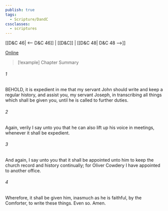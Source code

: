 ```yaml
---
publish: true
tags:
  - Scripture/DandC
cssclasses:
  - scriptures
---
```

[[D&C 46| <-- D&C 46]] | [[D&C]] | [[D&C 48| D&C 48 -->]]

[Online](https://churchofjesuschrist.org/study/scriptures/dc-testament/dc/47?lang=eng)

>[!example] Chapter Summary
>
###### 1
BEHOLD, it is expedient in me that my servant John should write and keep a regular history, and assist you, my servant Joseph, in transcribing all things which shall be given you, until he is called to further duties.
###### 2
Again, verily I say unto you that he can also lift up his voice in meetings, whenever it shall be expedient.
###### 3
And again, I say unto you that it shall be appointed unto him to keep the church record and history continually; for Oliver Cowdery I have appointed to another office.
###### 4
Wherefore, it shall be given him, inasmuch as he is faithful, by the Comforter, to write these things. Even so. Amen.




